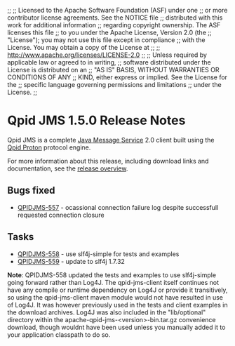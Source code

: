 ;;
;; Licensed to the Apache Software Foundation (ASF) under one
;; or more contributor license agreements.  See the NOTICE file
;; distributed with this work for additional information
;; regarding copyright ownership.  The ASF licenses this file
;; to you under the Apache License, Version 2.0 (the
;; "License"); you may not use this file except in compliance
;; with the License.  You may obtain a copy of the License at
;; 
;;   http://www.apache.org/licenses/LICENSE-2.0
;; 
;; Unless required by applicable law or agreed to in writing,
;; software distributed under the License is distributed on an
;; "AS IS" BASIS, WITHOUT WARRANTIES OR CONDITIONS OF ANY
;; KIND, either express or implied.  See the License for the
;; specific language governing permissions and limitations
;; under the License.
;;

# Qpid JMS 1.5.0 Release Notes

Qpid JMS is a complete [Java Message Service][jms] 2.0 client built
using the [Qpid Proton]({{site_url}}/proton/index.html) protocol
engine.

For more information about this release, including download links and
documentation, see the [release overview](index.html).

[jms]: http://en.wikipedia.org/wiki/Java_Message_Service


## Bugs fixed

 - [QPIDJMS-557](https://issues.apache.org/jira/browse/QPIDJMS-557) - ocassional connection failure log despite successfull requested connection closure

## Tasks

 - [QPIDJMS-558](https://issues.apache.org/jira/browse/QPIDJMS-558) - use slf4j-simple for tests and examples
 - [QPIDJMS-559](https://issues.apache.org/jira/browse/QPIDJMS-559) - update to slf4j 1.7.32

**Note**: QPIDJMS-558 updated the tests and examples to use slf4j-simple going forward rather than Log4J. The qpid-jms-client itself continues not have any compile or runtime dependency on Log4J or provide it transitively, so using the qpid-jms-client maven module would not have resulted in use of Log4J. It was however previously used in the tests and client examples in the download archives. Log4J was also included in the "lib/optional" directory within the apache-qpid-jms-&lt;version&gt;-bin.tar.gz convenience download, though wouldnt have been used unless you manually added it to your application classpath to do so.
